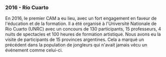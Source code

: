 ### 2016 - Río Cuarto

En 2016, le premier CAM a eu lieu, avec un fort engagement en faveur de l'éducation et de la formation. Il a été organisé à l'Université Nationale de Rio Cuarto (UNRC) avec un concours de 130 participants, 15 professeurs, 4 nuits de spectacles et 100 heures de formation artistique. Nous avons eu la visite de participants de 15 provinces argentines. Cela a marqué un précédent dans la population de jongleurs qui n'avait jamais vécu un événement comme celui-ci.
